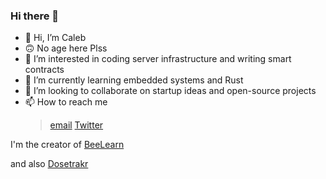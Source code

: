 <!--
**oasisMystre/oasisMystre** is a ✨ _special_ ✨ repository because its `README.md` (this file) appears on your GitHub profile.

Here are some ideas to get you started:

- 🔭 I’m currently working on ...
- 🌱 I’m currently learning ...
- 👯 I’m looking to collaborate on ...
- 🤔 I’m looking for help with ...
- 💬 Ask me about ...
- 📫 How to reach me: ...
- 😄 Pronouns: ...
- ⚡ Fun fact: ...
-->

### Hi there 👋
- 👋 Hi, I’m Caleb
- 🙃 No age here Plss
- 👀 I’m interested in coding server infrastructure and writing smart contracts
- 🌱 I’m currently learning embedded systems and Rust
- 💞️ I’m looking to collaborate on startup ideas and open-source projects
- 📫 How to reach me
  > [email](mailto:typenonnull@proton.me)
  > [Twitter](https://x.com/@type_nonnull)

I'm the creator of [BeeLearn](https://usebeelearn.com)

and also [Dosetrakr](https://auth.dosetrakr.xyz)
